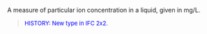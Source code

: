 ﻿A measure of particular ion concentration in a liquid, given in mg/L.

> <font color="#0000FF" size="-1">HISTORY: New type in IFC 2x2.</font>
>
